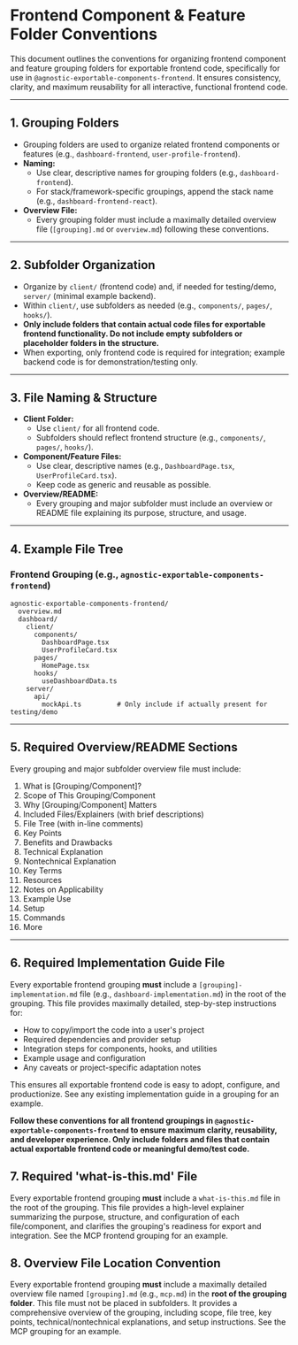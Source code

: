 # Frontend Component & Feature Folder Conventions

This document outlines the conventions for organizing frontend component and feature grouping folders for exportable frontend code, specifically for use in `@agnostic-exportable-components-frontend`. It ensures consistency, clarity, and maximum reusability for all interactive, functional frontend code.

---

## 1. Grouping Folders
- Grouping folders are used to organize related frontend components or features (e.g., `dashboard-frontend`, `user-profile-frontend`).
- **Naming:**
  - Use clear, descriptive names for grouping folders (e.g., `dashboard-frontend`).
  - For stack/framework-specific groupings, append the stack name (e.g., `dashboard-frontend-react`).
- **Overview File:**
  - Every grouping folder must include a maximally detailed overview file (`[grouping].md` or `overview.md`) following these conventions.

---

## 2. Subfolder Organization
- Organize by `client/` (frontend code) and, if needed for testing/demo, `server/` (minimal example backend).
- Within `client/`, use subfolders as needed (e.g., `components/`, `pages/`, `hooks/`).
- **Only include folders that contain actual code files for exportable frontend functionality. Do not include empty subfolders or placeholder folders in the structure.**
- When exporting, only frontend code is required for integration; example backend code is for demonstration/testing only.

---

## 3. File Naming & Structure
- **Client Folder:**
  - Use `client/` for all frontend code.
  - Subfolders should reflect frontend structure (e.g., `components/`, `pages/`, `hooks/`).
- **Component/Feature Files:**
  - Use clear, descriptive names (e.g., `DashboardPage.tsx`, `UserProfileCard.tsx`).
  - Keep code as generic and reusable as possible.
- **Overview/README:**
  - Every grouping and major subfolder must include an overview or README file explaining its purpose, structure, and usage.

---

## 4. Example File Tree

### Frontend Grouping (e.g., `agnostic-exportable-components-frontend`)
```
agnostic-exportable-components-frontend/
  overview.md
  dashboard/
    client/
      components/
        DashboardPage.tsx
        UserProfileCard.tsx
      pages/
        HomePage.tsx
      hooks/
        useDashboardData.ts
    server/
      api/
        mockApi.ts         # Only include if actually present for testing/demo
```

---

## 5. Required Overview/README Sections
Every grouping and major subfolder overview file must include:
1. What is [Grouping/Component]?
2. Scope of This Grouping/Component
3. Why [Grouping/Component] Matters
4. Included Files/Explainers (with brief descriptions)
5. File Tree (with in-line comments)
6. Key Points
7. Benefits and Drawbacks
8. Technical Explanation
9. Nontechnical Explanation
10. Key Terms
11. Resources
12. Notes on Applicability
13. Example Use
14. Setup
15. Commands
16. More

---

## 6. Required Implementation Guide File
Every exportable frontend grouping **must** include a `[grouping]-implementation.md` file (e.g., `dashboard-implementation.md`) in the root of the grouping. This file provides maximally detailed, step-by-step instructions for:
- How to copy/import the code into a user's project
- Required dependencies and provider setup
- Integration steps for components, hooks, and utilities
- Example usage and configuration
- Any caveats or project-specific adaptation notes

This ensures all exportable frontend code is easy to adopt, configure, and productionize. See any existing implementation guide in a grouping for an example.

**Follow these conventions for all frontend groupings in `@agnostic-exportable-components-frontend` to ensure maximum clarity, reusability, and developer experience. Only include folders and files that contain actual exportable frontend code or meaningful demo/test code.**

## 7. Required 'what-is-this.md' File
Every exportable frontend grouping **must** include a `what-is-this.md` file in the root of the grouping. This file provides a high-level explainer summarizing the purpose, structure, and configuration of each file/component, and clarifies the grouping's readiness for export and integration. See the MCP frontend grouping for an example.

## 8. Overview File Location Convention
Every exportable frontend grouping **must** include a maximally detailed overview file named `[grouping].md` (e.g., `mcp.md`) in the **root of the grouping folder**. This file must not be placed in subfolders. It provides a comprehensive overview of the grouping, including scope, file tree, key points, technical/nontechnical explanations, and setup instructions. See the MCP grouping for an example. 